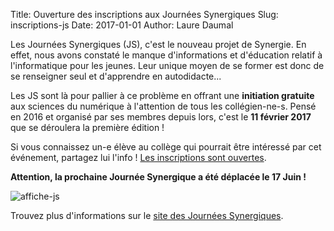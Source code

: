 Title: Ouverture des inscriptions aux Journées Synergiques
Slug: inscriptions-js
Date: 2017-01-01
Author: Laure Daumal

Les Journées Synergiques (JS), c'est le nouveau projet de Synergie. En effet,
nous avons constaté le manque d'informations et d'éducation relatif à
l'informatique pour les jeunes. Leur unique moyen de se former est donc de
se renseigner seul et d'apprendre en autodidacte...

Les JS sont là pour pallier à ce problème en offrant une **initiation gratuite**
aux sciences du numérique à l'attention de tous les collégien-ne-s. Pensé en
2016 et organisé par ses membres depuis lors, c'est le **11 février 2017** que
se déroulera la première édition !

Si vous connaissez un-e élève au collège qui pourrait être intéressé par cet
événement, partagez lui l'info !
[Les inscriptions sont ouvertes](/js/inscription.html).


**Attention, la prochaine Journée Synergique a été déplacée le 17 Juin !**

![affiche-js]({filename}/images/js-affiche.jpg)


Trouvez plus d'informations sur le [site des Journées Synergiques](/js).
